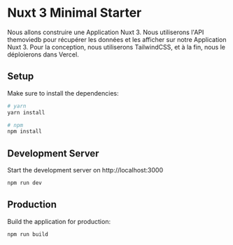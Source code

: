 # Nuxt 3 Minimal Starter

Nous allons construire une Application Nuxt 3. Nous utiliserons l'API themoviedb pour récupérer les données et les afficher sur notre Application Nuxt 3. Pour la conception, nous utiliserons TailwindCSS, et à la fin, nous le déploierons dans Vercel.

## Setup

Make sure to install the dependencies:

```bash
# yarn
yarn install

# npm
npm install

```

## Development Server

Start the development server on http://localhost:3000

```bash
npm run dev
```

## Production

Build the application for production:

```bash
npm run build
```